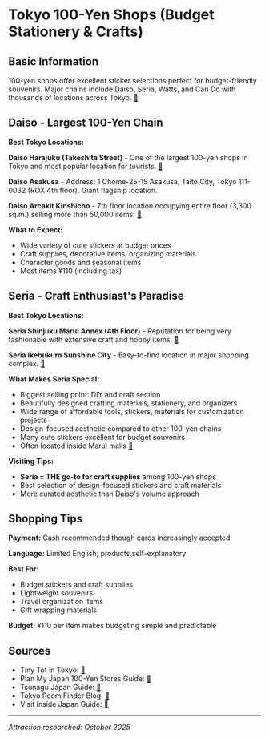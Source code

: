 # Tokyo 100-Yen Shops (Budget Stationery & Crafts)

## Basic Information

100-yen shops offer excellent sticker selections perfect for budget-friendly souvenirs. Major chains include Daiso, Seria, Watts, and Can Do with thousands of locations across Tokyo. [🔗](https://tinytotintokyo.com/100-yen-dollar-store-in-japan-affordable-souvenirs-and-more)

## Daiso - Largest 100-Yen Chain

**Best Tokyo Locations:**

**Daiso Harajuku (Takeshita Street)** - One of the largest 100-yen shops in Tokyo and most popular location for tourists. [🔗](https://www.planmyjapan.com/100-yen-stores-japan/)

**Daiso Asakusa** - Address: 1 Chome-25-15 Asakusa, Taito City, Tokyo 111-0032 (ROX 4th floor). Giant flagship location.

**Daiso Arcakit Kinshicho** - 7th floor location occupying entire floor (3,300 sq.m.) selling more than 50,000 items. [🔗](https://www.tsunagujapan.com/wow_02242/)

**What to Expect:**
- Wide variety of cute stickers at budget prices
- Craft supplies, decorative items, organizing materials
- Character goods and seasonal items
- Most items ¥110 (including tax)

## Seria - Craft Enthusiast's Paradise

**Best Tokyo Locations:**

**Seria Shinjuku Marui Annex (4th Floor)** - Reputation for being very fashionable with extensive craft and hobby items. [🔗](https://www.tsunagujapan.com/wow_02242/)

**Seria Ikebukuro Sunshine City** - Easy-to-find location in major shopping complex. [🔗](https://www.tsunagujapan.com/wow_02242/)

**What Makes Seria Special:**
- Biggest selling point: DIY and craft section
- Beautifully designed crafting materials, stationery, and organizers
- Wide range of affordable tools, stickers, materials for customization projects
- Design-focused aesthetic compared to other 100-yen chains
- Many cute stickers excellent for budget souvenirs
- Often located inside Marui malls [🔗](https://blog.tokyoroomfinder.com/living-in-japan/best-100-yen-shops-in-japan/)

**Visiting Tips:**
- **Seria = THE go-to for craft supplies** among 100-yen shops
- Best selection of design-focused stickers and craft materials
- More curated aesthetic than Daiso's volume approach

## Shopping Tips

**Payment:** Cash recommended though cards increasingly accepted

**Language:** Limited English; products self-explanatory

**Best For:**
- Budget stickers and craft supplies
- Lightweight souvenirs
- Travel organization items
- Gift wrapping materials

**Budget:** ¥110 per item makes budgeting simple and predictable

## Sources

- Tiny Tot in Tokyo: [🔗](https://tinytotintokyo.com/100-yen-dollar-store-in-japan-affordable-souvenirs-and-more)
- Plan My Japan 100-Yen Stores Guide: [🔗](https://www.planmyjapan.com/100-yen-stores-japan/)
- Tsunagu Japan Guide: [🔗](https://www.tsunagujapan.com/wow_02242/)
- Tokyo Room Finder Blog: [🔗](https://blog.tokyoroomfinder.com/living-in-japan/best-100-yen-shops-in-japan/)
- Visit Inside Japan Guide: [🔗](https://visitinsidejapan.com/travel-in-japan/discover-the-magic-of-100-yen-shops-ultimate-guide-to-daiso-seria-for-smart-shoppers/)

---

*Attraction researched: October 2025*
